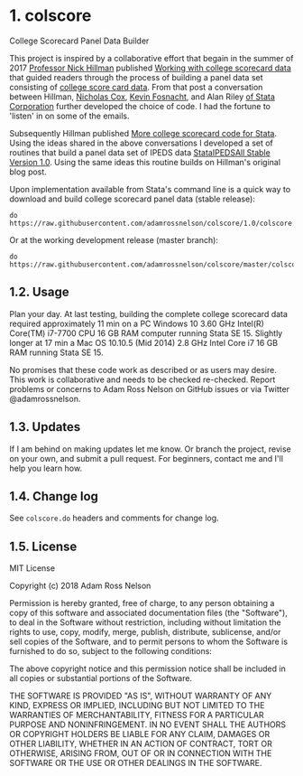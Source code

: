 # 1. colscore

College Scorecard Panel Data Builder



This project is inspired by a collaborative effort that begain in the summer of 2017 [Professor Nick Hillman](https://elpa.education.wisc.edu/elpa/people/faculty-and-staff-directory/nicholas-hillman) published [Working with college scorecard data](http://website.education.wisc.edu/nwhillman/index.php/2017/06/09/working-with-college-scorecard-data/) that guided readers through the process of building a panel data set consisting of [college score card data](https://collegescorecard.ed.gov/data/). From that post a conversation between Hillman, [Nicholas Cox](https://www.dur.ac.uk/geography/staff/geogstaffhidden/?id=335), [Kevin Fosnacht](http://education.indiana.edu/dotnetforms/Profile.aspx?u=kfosnach), and Alan Riley [of Stata Corporation](https://blog.stata.com/author/ariley/) further developed the choice of code. I had the fortune to 'listen' in on some of the emails.

Subsequently Hillman published [More college scorecard code for Stata](http://website.education.wisc.edu/nwhillman/index.php/2017/06/23/more-college-scorecard-code-for-stata/). Using the ideas shared in the above conversations I developed a set of routines that build a panel data set of IPEDS data [StataIPEDSAll Stable Version 1.0](https://github.com/adamrossnelson/StataIPEDSAll/tree/1.0). Using the same ideas this routine builds on Hillman's original blog post.

Upon implementation available from Stata's command line is a quick way to download and build college scorecard panel data (stable release):

```
do https://raw.githubusercontent.com/adamrossnelson/colscore/1.0/colscore.do
```
Or at the working development release (master branch):
```
do https://raw.githubusercontent.com/adamrossnelson/colscore/master/colscore.do
```

## 1.2. Usage

Plan your day. At last testing, building the complete college scorecard data required approximately 11 min on a PC Windows 10 3.60 GHz Intel(R) Core(TM) i7-7700 CPU 16 GB RAM computer running Stata SE 15. Slightly longer at 17 min a Mac OS 10.10.5 (Mid 2014) 2.8 GHz Intel Core i7 16 GB RAM running Stata SE 15.

No promises that these code work as described or as users may desire. This work is collaborative and needs to be checked re-checked. Report problems or concerns to Adam Ross Nelson on GitHub issues or via Twitter @adamrossnelson.

## 1.3. Updates

If I am behind on making updates let me know. Or branch the project, revise on your own, and submit a pull request. For beginners, contact me and I'll help you learn how.

## 1.4. Change log

See `colscore.do` headers and comments for change log.

## 1.5. License

MIT License

Copyright (c) 2018 Adam Ross Nelson

Permission is hereby granted, free of charge, to any person obtaining a copy
of this software and associated documentation files (the "Software"), to deal
in the Software without restriction, including without limitation the rights
to use, copy, modify, merge, publish, distribute, sublicense, and/or sell
copies of the Software, and to permit persons to whom the Software is
furnished to do so, subject to the following conditions:

The above copyright notice and this permission notice shall be included in all
copies or substantial portions of the Software.

THE SOFTWARE IS PROVIDED "AS IS", WITHOUT WARRANTY OF ANY KIND, EXPRESS OR
IMPLIED, INCLUDING BUT NOT LIMITED TO THE WARRANTIES OF MERCHANTABILITY,
FITNESS FOR A PARTICULAR PURPOSE AND NONINFRINGEMENT. IN NO EVENT SHALL THE
AUTHORS OR COPYRIGHT HOLDERS BE LIABLE FOR ANY CLAIM, DAMAGES OR OTHER
LIABILITY, WHETHER IN AN ACTION OF CONTRACT, TORT OR OTHERWISE, ARISING FROM,
OUT OF OR IN CONNECTION WITH THE SOFTWARE OR THE USE OR OTHER DEALINGS IN THE
SOFTWARE.
